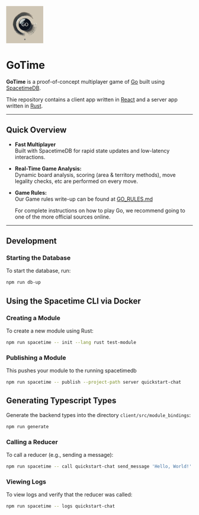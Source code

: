 <img src="client/public/go.svg" width="100" height="100"/>


# GoTime



**GoTime** is a proof-of-concept multiplayer game of [Go](https://en.wikipedia.org/wiki/Go_(game)) built using [SpacetimeDB](https://spacetimedb.com/).

Thie repository contains a client app written in [React](https://react.dev/) and a server app written in [Rust](https://www.rust-lang.org/).

---

## Quick Overview

- **Fast Multiplayer**  
  Built with SpacetimeDB for rapid state updates and low-latency interactions.

- **Real-Time Game Analysis:**  
  Dynamic board analysis, scoring (area & territory methods), move legality checks, etc are performed on every move.

- **Game Rules:**  
  Our Game rules write-up can be found at [GO_RULES.md](/GO_RULES.md)

  For complete instructions on how to play Go, we recommend going to one of the more official sources online.


---

## Development


### Starting the Database

To start the database, run:

```bash
npm run db-up
```

## Using the Spacetime CLI via Docker

### Creating a Module

To create a new module using Rust:

```bash
npm run spacetime -- init --lang rust test-module
```

### Publishing a Module

This pushes your module to the running spacetimedb

```bash
npm run spacetime -- publish --project-path server quickstart-chat
```

## Generating Typescript Types

Generate the backend types into the directory `client/src/module_bindings`:

```bash
npm run generate
```

### Calling a Reducer

To call a reducer (e.g., sending a message):

```bash
npm run spacetime -- call quickstart-chat send_message 'Hello, World!'
```

### Viewing Logs

To view logs and verify that the reducer was called:

```bash
npm run spacetime -- logs quickstart-chat
```



